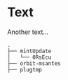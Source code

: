 Text
=====

Another text...

    .
    ├── mintUpdate
    │   └── 0RsEcu
    ├── orbit-msantes
    ├── plugtmp
